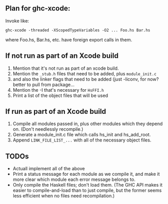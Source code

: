 ## Plan for ghc-xcode:

Invoke like:

    ghc-xcode -threaded -XScopedTypeVariables -O2 ... Foo.hs Bar.hs

where Foo.hs, Bar.hs, etc. have foreign export calls in them.

## If not run as part of an Xcode build

1. Mention that it's not run as part of an xcode build.
2. Mention the `_stub.h` files that need to be added, plus `module_init.c`
3. and also the linker flags that need to be added (just -liconv, for now?
   better to pull from package...
4. Mention the -I that's necessary for `HsFFI.h`
5. Print a list of the object files that will be used

## If run as part of an Xcode build

1. Compile all modules passed in, plus other modules which they depend on.
   (Don't needlessly recompile.)
2. Generate a module_init.c file which calls hs_init and hs_add_root.
3. Append `LINK_FILE_LIST_...` with all of the necessary object files.

## TODOs

- Actuall implement all of the above
- Print a status message for each module as we compile it, and
  make it more clear which module each error message belongs to.
- Only compile the Haskell files; don't load them.  (The GHC API makes it
  easier to compile-and-load than to just compile, but the former seems
  less efficient when no files need recompilation.)
